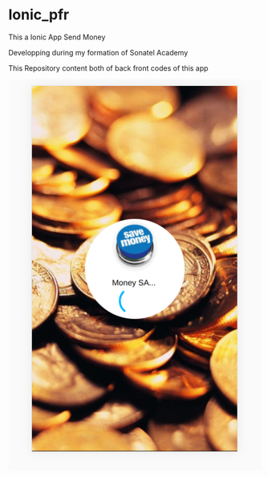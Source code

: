 # Ionic_pfr
This a Ionic App Send Money

Developping during my formation of Sonatel Academy 

This Repository content both of back front codes of this app 

![Alt text](images/bienvenu.png?raw=true "Bienvenu Page")
